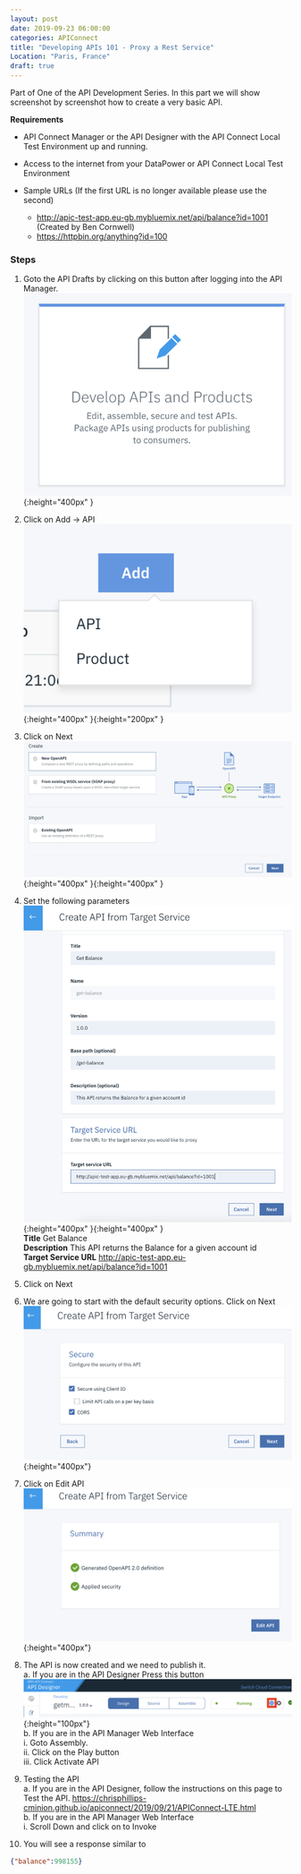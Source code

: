 ```yaml
---
layout: post
date: 2019-09-23 06:00:00
categories: APIConnect
title: "Developing APIs 101 - Proxy a Rest Service"
Location: "Paris, France"
draft: true
---
```


 Part of One of the API Development Series.  In this part we will show screenshot by screenshot how to create a very basic API.

<!--more-->

**Requirements**

-   API Connect Manager or the API Designer with the API Connect Local Test Environment up and running.  
-   Access to the internet from your DataPower or API Connect Local Test Environment

-   Sample URLs (If the first URL is no longer available please use the second)
    -   <http://apic-test-app.eu-gb.mybluemix.net/api/balance?id=1001>  (Created by Ben Cornwell)
    -   <https://httpbin.org/anything?id=100>

### Steps

1.  Goto the API Drafts by clicking on this button after logging into the API Manager.  
    ![](/images/2019-09-24-APIDevelopment-101-1.png){:height="400px" }

2.  Click on Add -> API
    ![](/images/2019-09-24-APIDevelopment-101-2.png){:height="400px" }{:height="200px" }

3.  Click on Next
    ![](/images/2019-09-24-APIDevelopment-101-3.png){:height="400px" }{:height="400px" }

4.  Set the following parameters
    <BR>![](/images/2019-09-24-APIDevelopment-101-4.png){:height="400px" }{:height="400px" }
  <br>**Title** Get Balance
  <br>**Description** This API returns the Balance for a given account id
  <br>**Target Service URL**  http://apic-test-app.eu-gb.mybluemix.net/api/balance?id=1001

5.  Click on Next

6.  We are going to start with the default security options. Click on Next
    ![](/images/2019-09-24-APIDevelopment-101-5.png){:height="400px"}

7.  Click on Edit API
    ![](/images/2019-09-24-APIDevelopment-101-6.png){:height="400px"}

8.  The API is now created and we need to publish it.
  <br>a. If you are in the API Designer Press this button ![](/images/publishButton.png){:height="100px"}
  <br>   b. If you are in the API Manager Web Interface
      <br>   i. Goto Assembly.
      <br>   ii. Click on the Play button
      <br>   iii. Click Activate API

9.  Testing the API
    <br>a. If you are in the API Designer, follow the instructions on this page to Test the API. <https://chrisphillips-cminion.github.io/apiconnect/2019/09/21/APIConnect-LTE.html>
  <br>b. If you are in the API Manager Web Interface
      <br>i. Scroll Down and click on to Invoke

10. You will see a response similar to

```json
{"balance":998155}
```

